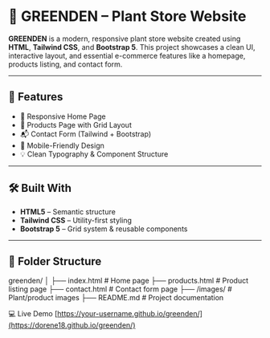 # 🌿 GREENDEN – Plant Store Website

**GREENDEN** is a modern, responsive plant store website created using **HTML**, **Tailwind CSS**, and **Bootstrap 5**. This project showcases a clean UI, interactive layout, and essential e-commerce features like a homepage, products listing, and contact form.

---

## 📌 Features

- 🌱 Responsive Home Page
- 🛒 Products Page with Grid Layout
- 📬 Contact Form (Tailwind + Bootstrap)
- 📱 Mobile-Friendly Design
- 💡 Clean Typography & Component Structure

---

## 🛠️ Built With

- **HTML5** – Semantic structure
- **Tailwind CSS** – Utility-first styling
- **Bootstrap 5** – Grid system & reusable components

---

## 📂 Folder Structure

greenden/
│
├── index.html # Home page
├── products.html # Product listing page
├── contact.html # Contact form page
├── /images/ # Plant/product images
├── README.md # Project documentation

💻 Live Demo
[https://your-username.github.io/greenden/](https://dorene18.github.io/greenden/)


